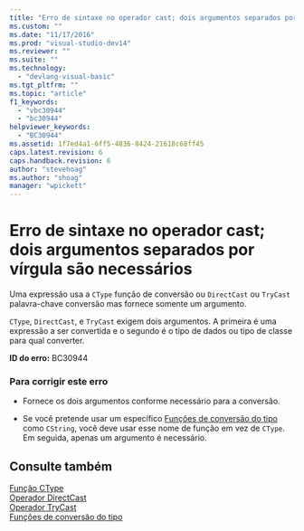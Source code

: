 ```yaml
---
title: "Erro de sintaxe no operador cast; dois argumentos separados por v&#237;rgula s&#227;o necess&#225;rios | Microsoft Docs"
ms.custom: ""
ms.date: "11/17/2016"
ms.prod: "visual-studio-dev14"
ms.reviewer: ""
ms.suite: ""
ms.technology: 
  - "devlang-visual-basic"
ms.tgt_pltfrm: ""
ms.topic: "article"
f1_keywords: 
  - "vbc30944"
  - "bc30944"
helpviewer_keywords: 
  - "BC30944"
ms.assetid: 1f7ed4a1-6ff5-4836-8424-21618c68ff45
caps.latest.revision: 6
caps.handback.revision: 6
author: "stevehoag"
ms.author: "shoag"
manager: "wpickett"
---
```

# Erro de sintaxe no operador cast; dois argumentos separados por v&#237;rgula s&#227;o necess&#225;rios
Uma expressão usa a `CType` função de conversão ou `DirectCast` ou `TryCast` palavra\-chave conversão mas fornece somente um argumento.  
  
 `CType`, `DirectCast`, e `TryCast` exigem dois argumentos. A primeira é uma expressão a ser convertida e o segundo é o tipo de dados ou tipo de classe para qual converter.  
  
 **ID do erro:** BC30944  
  
### Para corrigir este erro  
  
-   Fornece os dois argumentos conforme necessário para a conversão.  
  
-   Se você pretende usar um específico [Funções de conversão do tipo](../../visual-basic/language-reference/functions/type-conversion-functions.md) como `CString`, você deve usar esse nome de função em vez de `CType`. Em seguida, apenas um argumento é necessário.  
  
## Consulte também  
 [Função CType](../../visual-basic/language-reference/functions/ctype-function.md)   
 [Operador DirectCast](../../visual-basic/language-reference/operators/directcast-operator.md)   
 [Operador TryCast](../../visual-basic/language-reference/operators/trycast-operator.md)   
 [Funções de conversão do tipo](../../visual-basic/language-reference/functions/type-conversion-functions.md)